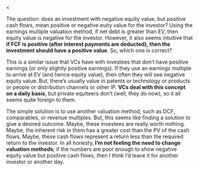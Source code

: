 <<p>The question: does an investment with negative equity value, but positive cash flows, mean positive or negative euity value for the investor? Using the earnings multiple valuation method, if net debt is greater than EV, then equity value is negative for the investor. However, it also seems intuitive that <strong>if FCF is positive (after interest payments are deducted), then the investment should have a positive value</strong>. So, which one is correct?</p><p>This is a similar issue that VCs have with investees that don&#8217;t have positive earnings (or only slightly positive earnings). If they use an earnings multiple to arrive at EV (and hence equity value), then often they will see negative equity value. But, there&#8217;s usually value in patents or technology or products or people or distribution channels or other IP. <strong>VCs deal with this concept on a daily basis</strong>, but private equiteers don&#8217;t (well, they do now), so it all seems quite foreign to them.</p><p>The simple solution is to use another valuation method, such as DCF, comparables, or revenue multiples. But, this seems like finding a solution to give a desired outcome. Maybe, these investees are really worth nothing. Maybe, the inherent risk in them has a greater cost than the PV of the cash flows. Maybe, these cash flows represent a return less than the required return to the investor. In all honesty,<strong> I&#8217;m not feeling the need to change valuation methods</strong>; if the numbers are poor enough to show negative equity value but positive cash flows, then I think I&#8217;d leave it for another investor or another day.</p>
